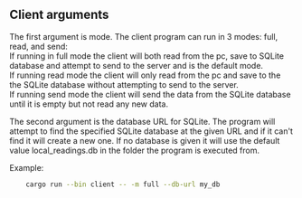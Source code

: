 ## Client arguments
The first argument is mode. The client program can run in 3 modes: full, read, and send:  
If running in full mode the client will both read from the pc, save to SQLite database and attempt to send to the server and is the default mode.  
If running read mode the client will only read from the pc and save to the the SQLite database without attempting to send to the server.  
If running send mode the client will send the data from the SQLite database until it is empty but not read any new data.

The second argument is the database URL for SQLite. The program will attempt to find the specified SQLite database at the given URL and if it can't find it will create a new one. If no database is given it will use the default value local_readings.db in the folder the program is executed from.

Example:
```bash
    cargo run --bin client -- -m full --db-url my_db
```